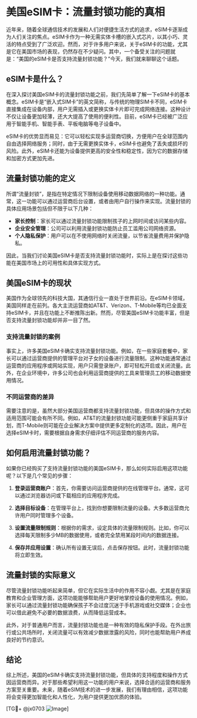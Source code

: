 # 美国eSIM卡：流量封锁功能的真相

近年来，随着全球通信技术的发展和人们对便捷生活方式的追求，eSIM卡逐渐成为人们关注的焦点。eSIM卡作为一种无需实体卡槽的嵌入式芯片，以其小巧、灵活的特点受到了广泛欢迎。然而，对于许多用户来说，关于eSIM卡的功能，尤其是它在美国市场的表现，仍然存在不少疑问。其中，一个备受关注的问题就是：“美国的eSIM卡是否支持流量封锁功能？”今天，我们就来聊聊这个话题。

## eSIM卡是什么？

在深入探讨美国eSIM卡的流量封锁功能之前，我们先简单了解一下eSIM卡的基本概念。eSIM卡是“嵌入式SIM卡”的英文简称，与传统的物理SIM卡不同，eSIM卡直接集成在设备内部，用户无需插入或更换实体卡片即可完成网络连接。这种设计不仅让设备更加轻薄，还大大提高了使用的便利性。目前，eSIM卡已经被广泛应用于智能手机、智能手表、平板电脑等电子设备中。

eSIM卡的优势显而易见：它可以轻松实现多运营商切换，方便用户在全球范围内自由选择网络服务；同时，由于无需更换实体卡，eSIM卡也避免了丢失或损坏的风险。此外，eSIM卡还能为设备提供更高的安全性和稳定性，因为它的数据存储和加密方式更加先进。

## 流量封锁功能的定义

所谓“流量封锁”，是指在特定情况下限制设备使用移动数据网络的一种功能。通常，这一功能可以通过运营商后台设置，或者由用户自行操作来实现。流量封锁的具体应用场景包括但不限于以下几种：

- **家长控制**：家长可以通过流量封锁功能限制孩子的上网时间或访问某些内容。
- **企业安全管理**：公司可以利用流量封锁功能防止员工滥用公司网络资源。
- **个人隐私保护**：用户可以在不使用网络时关闭流量，以节省流量费用并保护隐私。

因此，当我们讨论美国eSIM卡是否支持流量封锁功能时，实际上是在探讨这些功能在美国市场上的可用性和具体实现方式。

## 美国eSIM卡的现状

美国作为全球领先的科技大国，其通信行业一直处于世界前沿。在eSIM卡领域，美国同样走在前列。各大主流运营商如AT&T、Verizon、T-Mobile等均已全面支持eSIM卡，并且在功能上不断推陈出新。然而，尽管美国eSIM卡功能丰富，但是否支持流量封锁功能却并非一目了然。

### 支持流量封锁的案例

事实上，许多美国eSIM卡确实支持流量封锁功能。例如，在一些家庭套餐中，家长可以通过运营商提供的管理平台对子女的设备进行流量限制。这种功能通常通过运营商的应用程序或网站实现，用户只需登录账户，即可轻松开启或关闭流量。此外，在企业环境中，许多公司也会利用运营商提供的工具来管理员工的移动数据使用情况。

### 不同运营商的差异

需要注意的是，虽然大部分美国运营商都支持流量封锁功能，但具体的操作方式和适用范围可能会有所不同。例如，AT&T的流量封锁功能可能更侧重于家庭共享计划，而T-Mobile则可能在企业解决方案中提供更多定制化的选项。因此，用户在选择eSIM卡时，需要根据自身需求仔细评估不同运营商的服务内容。

## 如何启用流量封锁功能？

如果你已经购买了支持流量封锁功能的美国eSIM卡，那么如何实际启用这项功能呢？以下是几个常见的步骤：

1. **登录运营商账户**：首先，你需要访问运营商提供的在线管理平台。通常，这可以通过浏览器访问或下载相应的应用程序完成。
   
2. **选择目标设备**：在管理平台上，找到你想要限制流量的设备。大多数运营商允许用户同时管理多个设备。

3. **设置流量限制规则**：根据你的需求，设定具体的流量限制规则。比如，你可以选择每天限制多少MB的数据使用，或者完全禁用某段时间内的数据连接。

4. **保存并应用设置**：确认所有设置无误后，点击保存按钮。此时，流量封锁功能将立即生效。

## 流量封锁的实际意义

尽管流量封锁功能听起来简单，但它在实际生活中的作用不容小觑。尤其是在家庭教育和企业管理方面，这项功能能够帮助用户更好地掌控设备的使用情况。例如，家长可以通过流量封锁功能确保孩子不会过度沉迷于手机游戏或社交媒体；企业也可以借此避免不必要的数据浪费，从而降低运营成本。

此外，对于普通用户而言，流量封锁功能也是一种有效的隐私保护手段。在外出旅行或公共场所时，关闭流量可以有效减少数据泄露的风险，同时也能帮助用户养成良好的节约意识。

## 结论

综上所述，美国的eSIM卡确实支持流量封锁功能，但具体的支持程度和操作方式因运营商而异。对于那些希望利用这一功能的用户来说，选择合适的运营商和服务方案至关重要。未来，随着eSIM技术的进一步发展，我们有理由相信，这项功能将会变得更加智能化和人性化，为用户提供更加优质的体验。

[TG💪+ @jx0703 ![Image](https://github.com/user-attachments/assets/dbca1d08-cadb-493c-b0ec-ad6f7a83f270)]